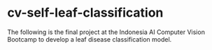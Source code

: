 # cv-self-leaf-classification
The following is the final project at the Indonesia AI Computer Vision Bootcamp to develop a leaf disease classification model.
